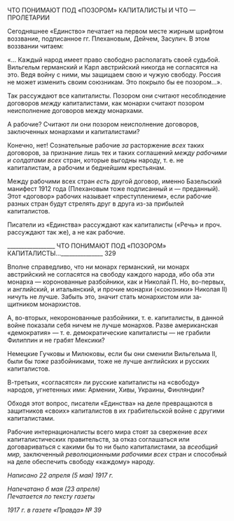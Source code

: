ЧТО ПОНИМАЮТ ПОД «ПОЗОРОМ» КАПИТАЛИСТЫ И ЧТО — ПРОЛЕТАРИИ

Сегодняшнее «Единство» печатает на первом месте жирным шрифтом воззвание, подписанное гг. Плехановым, Дейчем, Засулич. В этом воззвании читаем:

«... Каждый народ имеет право свободно располагать своей судьбой. Вильгельм германский и Карл австрийский никогда не согласятся на это. Ведя войну с ними, мы защищаем свою и чужую свободу. Россия не может изменить своим союзникам. Это покрыло бы ее позором...».

Так рассуждают все капиталисты. Позором они считают несоблюдение договоров _между_ капиталистами, как монархи считают позором неисполнение договоров между монархами.

А рабочие? Считают ли они позором неисполнение договоров, заключенных монар­хами и капиталистами?

Конечно, нет! Сознательные рабочие _за_ расторжение _всех_ таких договоров, за при­знание лишь тех и таких соглашений _между рабочими и солдатами всех_ стран, кото­рые выгодны народу, т. е. не капиталистам, а рабочим и беднейшим крестьянам.

Между рабочими всех стран _есть_ другой договор, именно Базельский манифест 1912 года (Плехановым тоже подписанный и — преданный). Этот «договор» рабочих называет «преступлением», если рабочие разных стран будут стрелять друг в друга из-за прибылей капиталистов.

Писатели из «Единства» рассуждают как капиталисты («Речь» и проч. рассуждают так же), а не как рабочие.

  

_________________ ЧТО ПОНИМАЮТ ПОД «ПОЗОРОМ» КАПИТАЛИСТЫ..._______________ 329

Вполне справедливо, что ни монарх германский, ни монарх австрийский не согла­сятся на свободу каждого народа, ибо оба эти монарха — коронованные разбойники, как и Николай П. Но, во-первых, и английский, и итальянский, и прочие монархи («со­юзники» Николая II) ничуть не лучше. Забыть это, значит стать монархистом или за­щитником монархистов.

А, во-вторых, некоронованные разбойники, т. е. капиталисты, в данной войне пока­зали себя ничем не лучше монархов. Разве американская «демократия» — т. е. демо­кратические капиталисты — не грабили Филиппин и не грабят Мексики?

Немецкие Гучковы и Милюковы, если бы они сменили Вильгельма II, были бы _то­же_ разбойниками, тоже не лучше английских и русских капиталистов.

В-третьих, «согласятся» ли русские капиталисты на «свободу» народов, угнетенных ими: Армении, Хивы, Украины, Финляндии?

Обходя этот вопрос, писатели «Единства» на деле превращаются в защитников «своих» капиталистов в их грабительской войне с другими капиталистами.

Рабочие интернационалисты всего мира стоят за свержение _всех_ капиталистических правительств, за отказ соглашаться или договариваться с какими бы то ни было капита­листами, за _всеобщий мир,_ заключенный _революционными рабочими всех_ стран и спо­собный на деле обеспечить свободу «каждому» народу.

_Написано 22 апреля (5 мая) 1917 г._

_Напечатано б мая (23 апреля)                                                        Печатается по тексту газеты_

_1917 г. в газете «Правда» № 39_